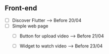 ## Front-end
- [ ] Discover Flutter --> Before 20/04
- [ ] Simple web page
  - [ ] Button for upload video --> Before 21/04
  - [ ] Widget to watch video --> Before 23/04

